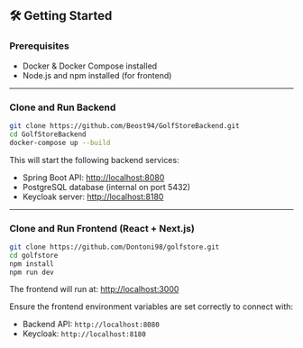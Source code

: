 ## 🛠️ Getting Started

### Prerequisites

- Docker & Docker Compose installed
- Node.js and npm installed (for frontend)

---

### Clone and Run Backend

```bash
git clone https://github.com/Beost94/GolfStoreBackend.git
cd GolfStoreBackend
docker-compose up --build
```

This will start the following backend services:

- Spring Boot API: [http://localhost:8080](http://localhost:8080)
- PostgreSQL database (internal on port 5432)
- Keycloak server: [http://localhost:8180](http://localhost:8180)

---

### Clone and Run Frontend (React + Next.js)

```bash
git clone https://github.com/Dontoni98/golfstore.git
cd golfstore
npm install
npm run dev
```

The frontend will run at: [http://localhost:3000](http://localhost:3000)

Ensure the frontend environment variables are set correctly to connect with:

- Backend API: `http://localhost:8080`
- Keycloak: `http://localhost:8180`
